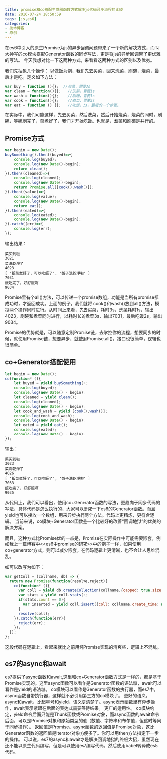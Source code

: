 ```yaml
---
title: promise和co搭配生成器函数方式解决js代码异步流程的比较
date: 2016-07-24 18:50:59
tags: [js,es6]
categories: 
- 技术博客
- 原创
---
```


在es6中引入的原生Promise为js的异步回调问题带来了一个新的解决方式，而TJ大神写的co模块搭配Generator函数的同步写法，更是将js的异步回调带了更优雅的写法。
今天我想对比一下这两种方式，来看看这两种方式的区别以及优劣。

<!-- more -->

我们先抽象几个操作：
以做饭为例，我们先去买菜，回来洗菜，刷碗，烧菜，最后才是吃。定义如下方法：

```javascript
var buy = function (){};  //买菜，需要3s
var clean = function(){};   //洗菜，需要1s
var wash = function(){};    //刷碗，需要1s
var cook = function(){};    //煮菜，需要3s
var eat = function () {};   //吃饭，2s，最后的一个步骤。
```


在实际中，我们可能这样，先去买菜，然后洗菜，然后开始烧菜，烧菜的同时，刷碗，等碗刷完了，菜煮好了，我们才开始吃饭。也就是，煮菜和刷碗是并行的。

## Promise方式

```javascript
var begin = new Date();
buySomething().then((buyed)=>{
    console.log(buyed);
    console.log(new Date()-begin);
    return clean();
}).then((cleaned)=>{
    console.log(cleaned);
    console.log(new Date()-begin);
    return Promise.all([cook(),wash()]);
}).then((value)=>{
    console.log(value);
    console.log(new Date()-begin);
    return eat();
}).then((eated)=>{
    console.log(eated);
    console.log(new Date()-begin);
}).catch((err)=>{
    console.log(err);
});
```

输出结果：

```
菜买到啦
3021
菜洗乾淨了
4023
[ '飯菜煮好了，可以吃飯了', '盤子洗乾淨啦' ]
7031
飯吃完了，好舒服啊
9034
```

Promise里有个all()方法，可以传递一个promise数组，功能是当所有promise都成功时，才返回成功。上面的例子，我们就将 cook()和wash()放到all()方法，模拟两个操作同时进行。从时间上来看，先去买菜，耗时3s，洗菜耗时1s，输出4023，刷碗和煮菜同时进行，以耗时长的煮菜3s，输出7031，最后吃饭2s，输出9034。

Promise的优势就是，可以随意定制Promise链，去掌控你的流程，想要同步的时候，就使用Promise链，想要异步，就使用Promise.all()，接口也很简单，逻辑也很简单。

## co+Generator搭配使用

```javascript
let begin = new Date();
co(function* (){
    let buyed = yield buySomething();
    console.log(buyed);
    console.log(new Date() - begin);
    let cleaned = yield clean();
    console.log(cleaned);
    console.log(new Date() - begin);
    let cook_and_wash = yield [cook(),wash()];
    console.log(cook_and_wash);
    console.log(new Date() - begin);
    let eated = yield eat();
    console.log(eated);
    console.log(new Date() - begin);
});
```

输出：

```
菜买到啦
3023
菜洗乾淨了
4026
[ '飯菜煮好了，可以吃飯了', '盤子洗乾淨啦' ]
7033
飯吃完了，好舒服啊
9035
```

从代码上，我们可以看出，使用co+Generator函数的写法，更趋向于同步代码的写法，具体代码是怎么执行的，大家可以研究一下es6的Generator函数。而且yield也可以接收一个数组，用来异步执行两个方法。代码上更精炼，更符合逻辑。
当前来说，co模块+Generator函数是一个比较好的改善“回调地狱”的优美的解决方案。

而且，这种方式比Promise优的一点是，Promise在实际操作中可能需要嵌套，例如我上一篇博客中<<es6中promise的研究>>中的例子一样，如果使用co+generator方式，则可以减少嵌套，在代码逻辑上更清晰，也不会让人思维混乱。

如可以改写为如下：

```javascript
var getColl = (collname, db) => {
  return new Promise(function(resolve,reject){
    co(function* (){
      var coll = yield db.createCollection(collname,{capped: true,size: 11800000,max: 5000});
      var stats = yield coll.stats();
      if(stats.count == 0){
        var inserted = yield coll.insert({coll: collname,create_time: new Date()});
      }
      resolve(coll);
    }).catch(function(err){
      reject(err);
    });
  });
};
```

这段代码在逻辑上，看起来就比之前用纯Promise实现的清爽些，逻辑上不混乱。

## es7的async和await
es7提供了async函数和await,这里和co+Generator函数方式是一样的，都是基于Promise实现的。这里async函数可以看作是Generator函数的语法糖，await可以看作是yield的语法糖。
co模块可以看作是Generator函数的执行器，而es7中，async函数自带执行器，这样就不必引用第三方的co模块了。
更好的语义，async和await，比起星号和yield，语义更清楚了。async表示函数里有异步操作，await表示紧跟在后面的表达式需要等待结果。
更广的适用性。 co模块约定，yield命令后面只能是Thunk函数或Promise对象，而async函数的await命令后面，可以是Promise对象和原始类型的值（数值、字符串和布尔值，但这时等同于同步操作）。
返回值是Promise。async函数的返回值是Promise对象，这比Generator函数的返回值是Iterator对象方便多了。你可以用then方法指定下一步的操作。
可以说，es7的async和await才是解决回调地狱的终极大招，虽然现在还不能以原生代码编写，但是可以使用es7编写代码，然后使用babel转译成es5代码。

